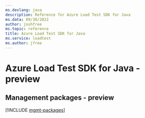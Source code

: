 ```yaml
---
ms.devlang: java
description: Reference for Azure Load Test SDK for Java
ms.data: 09/30/2022
author: joshfree
ms.topic: reference
title: Azure Load Test SDK for Java
ms.service: loadtest
ms.author: jfree
---
```

# Azure Load Test SDK for Java - preview

## Management packages - preview
[!INCLUDE [mgmt-packages](load-test-mgmt-index.md)]